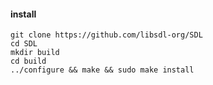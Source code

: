 #### install

```
git clone https://github.com/libsdl-org/SDL
cd SDL
mkdir build
cd build
../configure && make && sudo make install
```

